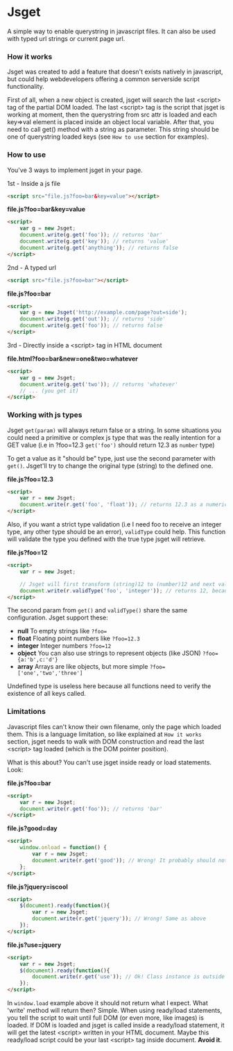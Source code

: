 Jsget
=====

A simple way to enable querystring in javascript files. It can also be used with typed url strings or current page url.

### How it works ###

Jsget was created to add a feature that doesn't exists natively in javascript, but could help webdevelopers offering a common serverside script functionality.

First of all, when a new object is created, jsget will search the last &lt;script&gt; tag of the partial DOM loaded. The last &lt;script&gt; tag is the script that jsget is working at moment, then the querystring from src attr is loaded and each key=>val element is placed inside an object local variable.
After that, you need to call get() method with a string as parameter. This string should be one of querystring loaded keys (see `How to use` section for examples).


### How to use ###

You've 3 ways to implement jsget in your page.

1st - Inside a js file

```html
<script src="file.js?foo=bar&key=value"></script>
```

**file.js?foo=bar&key=value**

```html
<script>
	var g = new Jsget;
	document.write(g.get('foo')); // returns 'bar'
	document.write(g.get('key')); // returns 'value'
	document.write(g.get('anything')); // returns false
</script>
```

2nd - A typed url

```html
<script src="file.js?foo=bar"></script>
```

**file.js?foo=bar**

```html
<script>
	var g = new Jsget('http://example.com/page?out=side');
	document.write(g.get('out')); // returns 'side'
	document.write(g.get('foo')); // returns false
</script>
```

3rd - Directly inside a &lt;script&gt; tag in HTML document

**file.html?foo=bar&new=one&two=whatever**

```html
<script>
	var g = new Jsget;
	document.write(g.get('two')); // returns 'whatever'
	// ... (you get it)	
</script>
```


### Working with js types ###

Jsget `get(param)` will always return false or a string. In some situations you could need a primitive or complex js type that was the really intention for a GET value (i.e in ?foo=12.3 `get('foo')` should return 12.3 as `number` type)

To get a value as it "should be" type, just use the second parameter with `get()`. Jsget'll try to change the original type (string) to the defined one.

**file.js?foo=12.3**

```html
<script>
	var r = new Jsget;
	document.write(r.get('foo', 'float')); // returns 12.3 as a numeric type
</script>
```

Also, if you want a strict type validation (i.e I need foo to receive an integer type, any other type should be an error), `validType` could help. This function will validate the type you defined with the true type jsget will retrieve.

**file.js?foo=12**

```html
<script>
	var r = new Jsget;

	// Jsget will first transform (string)12 to (number)12 and next validate with 'integer' type. Any type incompatibility will return false. If types are ok, just return 12 (as number object).
	document.write(r.validType('foo', 'integer')); // returns 12, because (string)12 changed to (number)12 and is a valid integer
</script>
```

The second param from `get()` and `validType()` share the same configuration. Jsget support these:

* __null__ To empty strings like `?foo=`
* __float__ Floating point numbers like `?foo=12.3`
* __integer__ Integer numbers `?foo=12`
* __object__ You can also use strings to represent objects (like JSON) `?foo={a:'b',c:'d'}`
* __array__ Arrays are like objects, but more simple `?foo=['one','two','three']`

Undefined type is useless here because all functions need to verify the existence of all keys called.

### Limitations ###

Javascript files can't know their own filename, only the page which loaded them. This is a language limitation, so like explained at `How it works` section, jsget needs to walk with DOM construction and read the last &lt;script&gt; tag loaded (which is the DOM pointer position).

What is this about? You can't use jsget inside ready or load statements. Look:

**file.js?foo=bar**

```html
<script>
	var r = new Jsget;
	document.write(r.get('foo')); // returns 'bar'
</script>
```

**file.js?good=day**

```html
<script>
	window.onload = function() {
		var r = new Jsget;
		document.write(r.get('good')); // Wrong! It probably should not return what you expect...
	};
</script>
```

**file.js?jquery=iscool**

```html
<script>
	$(document).ready(function(){
		var r = new Jsget;
		document.write(r.get('jquery')); // Wrong! Same as above
	});
</script>
```

**file.js?use=jquery**

```html
<script>
	var r = new Jsget;
	$(document).ready(function(){
		document.write(r.get('use')); // Ok! Class instance is outside ready/load statement
	});
</script>
```

In `window.load` example above it should not return what I expect. What 'write' method will return then?
Simple. When using ready/load statements, you tell the script to wait until full DOM (or even more, like images) is loaded. If DOM is loaded and jsget is called inside a ready/load statement, it will get the latest &lt;script&gt; written in your HTML document. Maybe this ready/load script could be your last &lt;script&gt; tag inside document. **Avoid it**.

